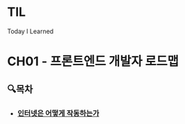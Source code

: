 # TIL
Today I Learned

# CH01 - 프론트엔드 개발자 로드맵

## 🔍목차
- ### [인터넷은 어떻게 작동하는가](../TIL/Internet/internet.md)